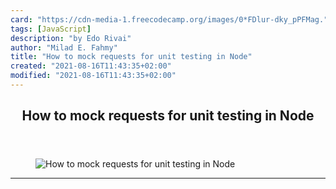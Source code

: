 ```yaml
---
card: "https://cdn-media-1.freecodecamp.org/images/0*FDlur-dky_pPFMag."
tags: [JavaScript]
description: "by Edo Rivai"
author: "Milad E. Fahmy"
title: "How to mock requests for unit testing in Node"
created: "2021-08-16T11:43:35+02:00"
modified: "2021-08-16T11:43:35+02:00"
---
```

<div class="site-wrapper">
<main id="site-main" class="site-main outer">
<div class="inner">
<article class="post-full post tag-javascript tag-unit-testing tag-nodejs tag-web-development tag-technology ">
<header class="post-full-header">
<h1 class="post-full-title">How to mock requests for unit testing in Node</h1>
</header>
<figure class="post-full-image">
<picture>
<source media="(max-width: 700px)" sizes="1px" srcset="data:image/gif;base64,R0lGODlhAQABAIAAAAAAAP///yH5BAEAAAAALAAAAAABAAEAAAIBRAA7 1w">
<source media="(min-width: 701px)" sizes="(max-width: 800px) 400px,
(max-width: 1170px) 700px,
1400px" srcset="https://cdn-media-1.freecodecamp.org/images/0*FDlur-dky_pPFMag. 300w,
https://cdn-media-1.freecodecamp.org/images/0*FDlur-dky_pPFMag. 600w,
https://cdn-media-1.freecodecamp.org/images/0*FDlur-dky_pPFMag. 1000w,
https://cdn-media-1.freecodecamp.org/images/0*FDlur-dky_pPFMag. 2000w">
<img onerror="this.style.display='none'" src="https://cdn-media-1.freecodecamp.org/images/0*FDlur-dky_pPFMag." alt="How to mock requests for unit testing in Node">
</picture>
</figure>
<section class="post-full-content">
<div class="post-content medium-migrated-article">
</div>
<hr>
</section>
</article>
</div>
</main>
</div>
<!-- Google Tag Manager (noscript) -->
<!-- End Google Tag Manager (noscript) -->
